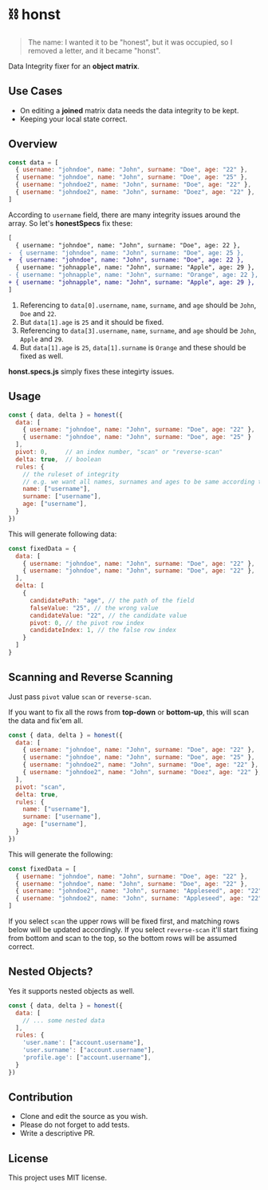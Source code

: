 # ⛓️ honst

> The name: I wanted it to be "honest", but it was occupied, so I removed a letter, and it became "honst".

Data Integrity fixer for an **object matrix**.

## Use Cases
- On editing a **joined** matrix data needs the data integrity to be kept.
- Keeping your local state correct.

## Overview

```js
const data = [
  { username: "johndoe", name: "John", surname: "Doe", age: "22" },
  { username: "johndoe", name: "John", surname: "Doe", age: "25" },
  { username: "johndoe2", name: "John", surname: "Doe", age: "22" },
  { username: "johndoe2", name: "John", surname: "Doez", age: "22" },
]
```

According to `username` field, there are many integrity issues around the array. So let's **honestSpecs** fix these:

```diff
[
  { username: "johndoe", name: "John", surname: "Doe", age: 22 },
-  { username: "johndoe", name: "John", surname: "Doe", age: 25 },
+  { username: "johndoe", name: "John", surname: "Doe", age: 22 },
  { username: "johnapple", name: "John", surname: "Apple", age: 29 },
- { username: "johnapple", name: "John", surname: "Orange", age: 22 },
+ { username: "johnapple", name: "John", surname: "Apple", age: 29 },
]
```

1. Referencing to `data[0].username`, `name`, `surname`, and `age` should be `John`, `Doe` and `22`.
2. But `data[1].age` is `25` and it should be fixed.
3. Referencing to `data[3].username`, `name`, `surname`, and `age` should be `John`, `Apple` and `29`.
4. But `data[1].age` is `25`, `data[1].surname` is `Orange` and these should be fixed as well.

**honst.specs.js** simply fixes these integirty issues.

## Usage

```js
const { data, delta } = honest({
  data: [
    { username: "johndoe", name: "John", surname: "Doe", age: "22" },
    { username: "johndoe", name: "John", surname: "Doe", age: "25" }
  ],
  pivot: 0,     // an index number, "scan" or "reverse-scan"
  delta: true,  // boolean
  rules: {
    // the ruleset of integrity
    // e.g. we want all names, surnames and ages to be same according to "username"
    name: ["username"],
    surname: ["username"],
    age: ["username"],
  }
})
```

This will generate following data:

```js
const fixedData = {
  data: [
    { username: "johndoe", name: "John", surname: "Doe", age: "22" },
    { username: "johndoe", name: "John", surname: "Doe", age: "22" },
  ],
  delta: [
    {
      candidatePath: "age", // the path of the field
      falseValue: "25", // the wrong value
      candidateValue: "22", // the candidate value
      pivot: 0, // the pivot row index
      candidateIndex: 1, // the false row index
    }
  ]
}
```

## Scanning and Reverse Scanning

Just pass `pivot` value `scan` or `reverse-scan`.

If you want to fix all the rows from **top-down** or **bottom-up**, this will scan the data and fix'em all.

```js
const { data, delta } = honest({
  data: [
    { username: "johndoe", name: "John", surname: "Doe", age: "22" },
    { username: "johndoe", name: "John", surname: "Doe", age: "25" },
    { username: "johndoe2", name: "John", surname: "Doe", age: "22" },
    { username: "johndoe2", name: "John", surname: "Doez", age: "22" },
  ],
  pivot: "scan",
  delta: true,
  rules: {
    name: ["username"],
    surname: ["username"],
    age: ["username"],
  }
})
```

This will generate the following:

```js
const fixedData = [
  { username: "johndoe", name: "John", surname: "Doe", age: "22" },
  { username: "johndoe", name: "John", surname: "Doe", age: "22" },
  { username: "johndoe2", name: "John", surname: "Appleseed", age: "22" },
  { username: "johndoe2", name: "John", surname: "Appleseed", age: "22" },
]
```

If you select `scan` the upper rows will be fixed first, and matching
rows below will be updated accordingly. If you select `reverse-scan` it'll start fixing from bottom
and scan to the top, so the bottom rows will be assumed correct.

## Nested Objects?

Yes it supports nested objects as well.

```js
const { data, delta } = honest({
  data: [
    // ... some nested data
  ],
  rules: {
    'user.name': ["account.username"],
    'user.surname': ["account.username"],
    'profile.age': ["account.username"],
  }
})
```

## Contribution

- Clone and edit the source as you wish.
- Please do not forget to add tests.
- Write a descriptive PR.

## License

This project uses MIT license.
